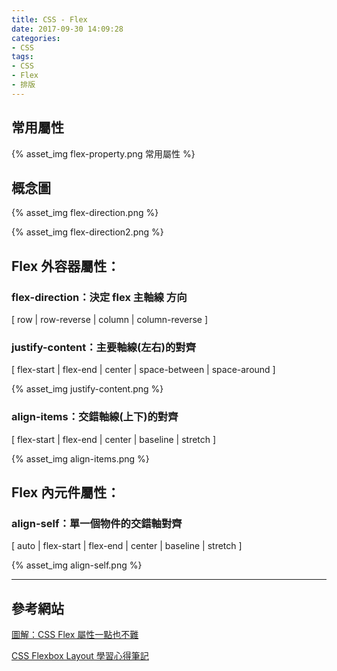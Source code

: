 ```yaml
---
title: CSS - Flex
date: 2017-09-30 14:09:28
categories:
- CSS
tags:
- CSS
- Flex
- 排版
---
```


## 常用屬性

{% asset_img flex-property.png 常用屬性 %}

<!-- more -->

## 概念圖

{% asset_img flex-direction.png %}

{% asset_img flex-direction2.png %}


## Flex 外容器屬性：

### flex-direction：決定 flex 主軸線 方向

[ row | row-reverse | column | column-reverse ]

### justify-content：主要軸線(左右)的對齊

[ flex-start | flex-end | center | space-between | space-around ]

{% asset_img justify-content.png %}

### align-items：交錯軸線(上下)的對齊

[ flex-start | flex-end | center | baseline | stretch ]

{% asset_img align-items.png %}


## Flex 內元件屬性：

### align-self：單一個物件的交錯軸對齊

[ auto | flex-start | flex-end | center | baseline | stretch ]

{% asset_img align-self.png %}

---
## 參考網站

[圖解：CSS Flex 屬性一點也不難](https://wcc723.github.io/css/2017/07/21/css-flex/)

[CSS Flexbox Layout 學習心得筆記](http://sweeteason.pixnet.net/blog/post/42781628-css-flexbox-layout-%E5%AD%B8%E7%BF%92%E5%BF%83%E5%BE%97)


